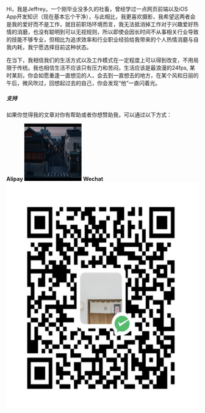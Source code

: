 Hi，我是Jeffrey。一个刚毕业没多久的社畜，曾经学过一点网页前端以及iOS App开发知识（现在基本忘个干净），与此相比，我更喜欢摄影，我希望这两者会是我的爱好而不是工作，就目前职场环境而言，我无法抵消掉工作对于兴趣爱好热情的消磨，也没有聪明到可以无视规则，所以即使会因长时间不从事相关行业导致的技能不够专业，但相比为追求效率和行业职业经验给我带来的个人热情消磨与自我内耗，我宁愿选择目前这种状态。

在当下，我相信我们的生活方式以及工作模式在一定程度上可以得到改变，不用局限于传统。我也相信生活不应该只有压力和苦闷，生活应该是最浪漫的24fps, 某时某刻，你会如愿重逢一直想见的人，会去到一直想去的地方，在某个风和日丽的午后，微风吹过，回想起过去的自己，你会发现“他”一直闪着光。





##### 支持

如果你觉得我的文章对你有帮助或者你想赞助我，可以通过以下方式：

**Alipay**
<img src="img/home1.jpg" width="150" height="150">
**Wechat**
<img src="img/Wechat.jpeg" width="621" height="591">
